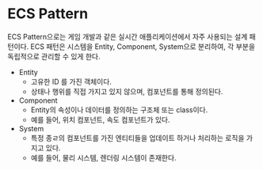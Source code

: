 # ECS Pattern

ECS Pattern으로는 게임 개발과 같은 실시간 애플리케이션에서 자주 사용되는 설계 패턴이다. ECS 패턴은 시스템을 Entity, Component, System으로 분리하여, 각 부분을 독립적으로 관리할 수 있게 한다. 

- Entity
  - 고유한 ID 를 가진 객체이다. 
  - 상태나 행위를 직접 가지고 있지 않으며, 컴포넌트를 통해 정의된다.
- Component 
  - Entity의 속성이나 데이터를 정의하는 구조체 또는 class이다. 
  - 예를 들어, 위치 컴포넌트, 속도 컴포넌트가 있다. 
- System
  - 특정 종ㄹ의 컴포넌트를 가진 엔티티들을 업데이트 하거나 처리하는 로직을 가지고 있다. 
  - 예를 들어, 물리 시스템, 렌더링 시스템이 존재한다. 